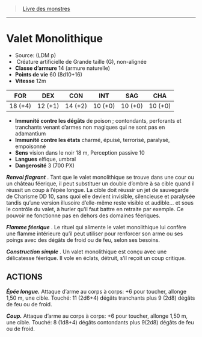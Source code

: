 ﻿> [Livre des monstres](tome_of_beasts.md)

---

# Valet Monolithique

- Source: (LDM p)
-  Créature artificielle de Grande taille (G), non-alignée
- **Classe d’armure** 14 (armure naturelle)
- **Points de vie** 60 (8d10+16)
- **Vitesse** 12m

|FOR|DEX|CON|INT|SAG|CHA|
|---|---|---|---|---|---|
|18 (+4)|12 (+1)|14 (+2)|10 (+0)|10 (+0)|10 (+0)|

- **Immunité contre les dégâts** de poison ; contondants, perforants et tranchants venant d’armes non magiques qui ne sont pas en adamantium
- **Immunité contre les états** charmé, épuisé, terrorisé, paralysé, empoisonné
- **Sens** vision dans le noir 18 m, Perception passive 10
- **Langues** elfique, umbral
- **Dangerosité** 3 (700 PX)

**_Renvoi flagrant_** . Tant que le valet monolithique se trouve dans une cour ou un château féerique, il peut substituer un double d’ombre à sa cible quand il réussit un coup à l’épée longue. La cible doit réussir un jet de sauvegarde de Charisme DD 10, sans quoi elle devient invisible, silencieuse et paralysée tandis qu’une version illusoire d’elle-même reste visible et audible... et sous le contrôle du valet, à hurler qu’il faut battre en retraite par exemple. Ce pouvoir ne fonctionne pas en dehors des domaines féeriques.

**_Flamme féerique_** . Le rituel qui alimente le valet monolithique lui confère une flamme intérieure qu’il peut utiliser pour renforcer son arme ou ses poings avec des dégâts de froid ou de feu, selon ses besoins.

**_Construction simple_** . Un valet monolithique est conçu avec une délicatesse féerique. Il vole en éclats, détruit, s’il reçoit un coup critique.

## ACTIONS

**_Épée longue._** Attaque d’arme au corps à corps: +6 pour toucher, allonge 1,50 m, une cible. Touché: 11 (2d6+4) dégâts tranchants plus 9 (2d8) dégâts de feu ou de froid.

**_Coup._** Attaque d’arme au corps à corps: +6 pour toucher, allonge 1,50 m, une cible. Touché: 8 (1d8+4) dégâts contondants plus 9(2d8) dégâts de feu ou de froid.

